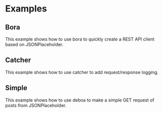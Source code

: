 # Examples

## Bora

This example shows how to use bora to quickly create a REST API client based on JSONPlaceholder.

## Catcher

This example shows how to use catcher to add request/response logging.

## Simple

This example shows how to use deboa to make a simple GET request of posts from JSONPlaceholder.

